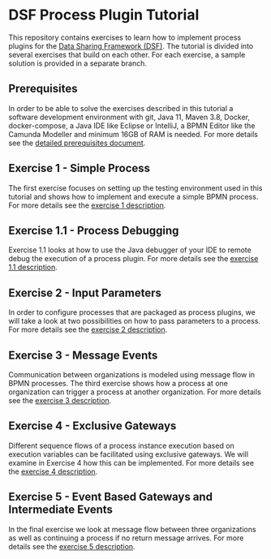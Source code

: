 # DSF Process Plugin Tutorial
This repository contains exercises to learn how to implement process plugins for the [Data Sharing Framework (DSF)](https://github.com/highmed/highmed-dsf). The tutorial is divided into several exercises that build on each other. For each exercise, a sample solution is provided in a separate branch.

## Prerequisites
In order to be able to solve the exercises described in this tutorial a software development environment with git, Java 11, Maven 3.8, Docker, docker-compose, a Java IDE like Eclipse or IntelliJ, a BPMN Editor like the Camunda Modeller and minimum 16GB of RAM is needed. For more details see the [detailed prerequisites document](exercises/prerequisites.md).

## Exercise 1 - Simple Process
The first exercise focuses on setting up the testing environment used in this tutorial and shows how to implement and execute a simple BPMN process. For more details see the [exercise 1 description](exercises/exercise-1.md).

## Exercise 1.1 - Process Debugging
Exercise 1.1 looks at how to use the Java debugger of your IDE to remote debug the execution of a process plugin. For more details see the [exercise 1.1 description](exercises/exercise-1-1.md).

## Exercise 2 - Input Parameters
In order to configure processes that are packaged as process plugins, we will take a look at two possibilities on how to pass parameters to a process. For more details see the [exercise 2 description](exercises/exercise-2.md).

## Exercise 3 - Message Events
Communication between organizations is modeled using message flow in BPMN processes. The third exercise shows how a process at one organization can trigger a process at another organization. For more details see the [exercise 3 description](exercises/exercise-3.md).

## Exercise 4 - Exclusive Gateways
Different sequence flows of a process instance execution based on execution variables can be facilitated using exclusive gateways. We will examine in Exercise 4 how this can be implemented. For more details see the [exercise 4 description](exercises/exercise-4.md).

## Exercise 5 - Event Based Gateways and Intermediate Events
In the final exercise we look at message flow between three organizations as well as continuing a process if no return message arrives. For more details see the [exercise 5 description](exercises/exercise-5.md).